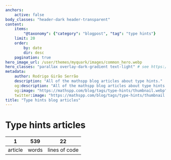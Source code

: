 ```yaml
---
anchors:
    active: false
body_classes: "header-dark header-transparent"
content:
    items:
        "@taxonomy": {"category": "blogpost", "tag": "type hints"}
    limit: 20
    order:
        by: date
        dir: desc
    pagination: true
hero_image_url: /user/themes/myquark/images/common_hero.webp
hero_classes: "parallax overlay-dark-gradient text-light" # see https://demo.getgrav.org/blog-skeleton/blog/hero-classes
metadata:
    author: Rodrigo Girão Serrão
    description: "All of the mathspp blog articles about type hints."
    og:description: "All of the mathspp blog articles about type hints."
    og:image: "https://mathspp.com/blog/tags/type-hints/thumbnail.webp"
    twitter:image: "https://mathspp.com/blog/tags/type-hints/thumbnail.webp"
title: "Type hints blog articles"
---
```


# Type hints articles


<table class="stats-table">
    <thead>
        <tr>
            <th style="text-align: center;">1</th>
            <th style="text-align: center;">539</th>
            <th style="text-align: center;">22</th>
        </tr>
    </thead>
    <tbody>
        <tr>
            <td style="text-align: center;">article</td>
            <td style="text-align: center;">words</td>
            <td style="text-align: center;">lines of code</td>
        </tr>
    </tbody>
</table>